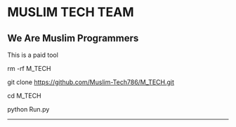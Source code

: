 # MUSLIM TECH TEAM
We Are Muslim Programmers 
---

This is a paid tool


rm -rf M_TECH

git clone https://github.com/Muslim-Tech786/M_TECH.git

cd M_TECH

python Run.py

---
